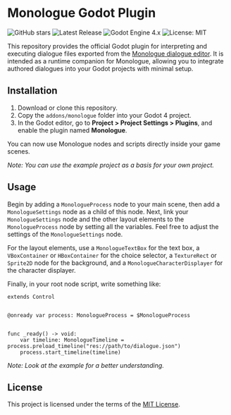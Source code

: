 # Monologue Godot Plugin

![GitHub stars](https://img.shields.io/github/stars/monologue-tool/godot-plugin?style=flat-square) ![Latest Release](https://img.shields.io/github/v/release/monologue-tool/godot-plugin?style=flat-square) ![Godot Engine 4.x](https://img.shields.io/badge/Godot-4.x-blue?style=flat-square) ![License: MIT](https://img.shields.io/badge/License-MIT-green?style=flat-square)

This repository provides the official Godot plugin for interpreting and executing dialogue files exported from the [Monologue dialogue editor](https://github.com/monologue-tool/monologue).
It is intended as a runtime companion for Monologue, allowing you to integrate authored dialogues into your Godot projects with minimal setup.

## Installation

1. Download or clone this repository.
2. Copy the `addons/monologue` folder into your Godot 4 project.
3. In the Godot editor, go to **Project > Project Settings > Plugins**, and enable the plugin named **Monologue**.

You can now use Monologue nodes and scripts directly inside your game scenes.

*Note: You can use the example project as a basis for your own project.*

## Usage

Begin by adding a `MonologueProcess` node to your main scene, then add a `MonologueSettings` node as a child of this node. Next, link your `MonologueSettings` node and the other layout elements to the `MonologueProcess` node by setting all the variables. Feel free to adjust the settings of the `MonologueSettings` node.

For the layout elements, use a `MonologueTextBox` for the text box, a `VBoxContainer` or `HBoxContainer` for the choice selector, a `TextureRect` or `Sprite2D` node for the background, and a `MonologueCharacterDisplayer` for the character displayer.

Finally, in your root node script, write something like:

```gdscript
extends Control


@onready var process: MonologueProcess = $MonologueProcess


func _ready() -> void:
    var timeline: MonologueTimeline = process.preload_timeline("res://path/to/dialogue.json")
    process.start_timeline(timeline)

```

*Note: Look at the example for a better understanding.*

## License

This project is licensed under the terms of the [MIT License](./LICENSE).

